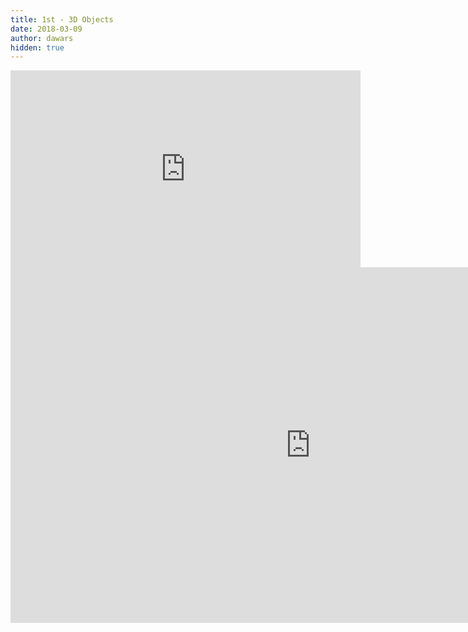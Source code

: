 ```yaml
---
title: 1st - 3D Objects
date: 2018-03-09
author: dawars
hidden: true
---
```


<div class="video-container">
  <iframe width="560" height="315" src="https://www.youtube.com/embed/IwUZ0dTH2_0" frameborder="0" allow="autoplay; encrypted-media" allowfullscreen></iframe>
</div>

<div class="video-container">
<iframe src="https://docs.google.com/presentation/d/e/2PACX-1vQBEwHZ9xAi860prG66FHnnWvvnDEdUf8zr8Ji0vPDg6GLvL2HqH3Wh3sf36few9oycQlQ304HoxJYv/embed?start=false&loop=false&delayms=3000" frameborder="0" width="960" height="569" allowfullscreen="true" mozallowfullscreen="true" webkitallowfullscreen="true"></iframe></div>
